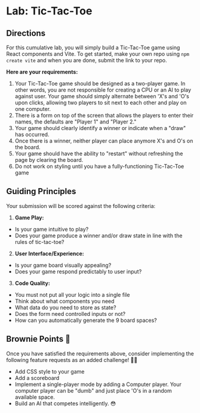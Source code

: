 # Lab: Tic-Tac-Toe

## Directions
For this cumulative lab, you will simply build a Tic-Tac-Toe game using React components and Vite. To get started, make your own repo using `npm create vite` and when you are done, submit the link to your repo. 

**Here are your requirements:**

1. Your Tic-Tac-Toe game should be designed as a two-player game. In other words, you are not responsible for creating a CPU or an AI to play against user. Your game should simply alternate between 'X's and 'O's upon clicks, allowing two players to sit next to each other and play on one computer.
2. There is a form on top of the screen that allows the players to enter their names, the defaults are "Player 1" and "Player 2." 
3. Your game should clearly identify a winner or indicate when a "draw" has occurred.
4. Once there is a winner, neither player can place anymore X's and O's on the board.
5. Your game should have the ability to "restart" without refreshing the page by clearing the board.
6. Do not work on styling until you have a fully-functioning Tic-Tac-Toe game

## Guiding Principles
Your submission will be scored against the following criteria:
1. **Game Play:**
  * Is your game intuitive to play?
  * Does your game produce a winner and/or draw state in line with the rules of tic-tac-toe?
2. **User Interface/Experience:**
  * Is your game board visually appealing?
  * Does your game respond predictably to user input?
3. **Code Quality:**
  * You must not put all your logic into a single file
  * Think about what components you need
  * What data do you need to store as state?
  * Does the form need controlled inputs or not?
  * How can you automatically generate the 9 board spaces? 
  

## Brownie Points 🧁
Once you have satisfied the requirements above, consider implementing the following feature requests as an added challenge! 💪🏽
  * Add CSS style to your game
  * Add a scoreboard
  * Implement a single-player mode by adding a Computer player. Your computer player can be "dumb" and just place 'O's in a random available space.
  * Build an AI that competes intelligently. 😳

